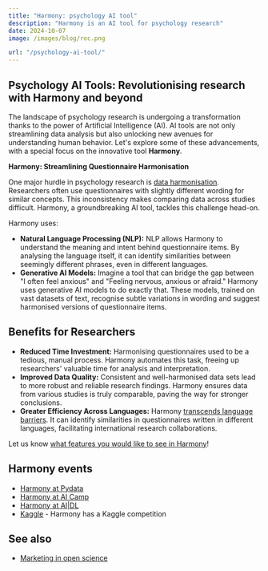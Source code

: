 ```yaml
---
title: "Harmony: psychology AI tool"
description: "Harmony is an AI tool for psychology research"
date: 2024-10-07
image: /images/blog/roc.png

url: "/psychology-ai-tool/"
---
```


## Psychology AI Tools: Revolutionising research with Harmony and beyond

The landscape of psychology research is undergoing a transformation thanks to the power of Artificial Intelligence (AI). AI tools are not only streamlining data analysis but also unlocking new avenues for understanding human behavior. Let's explore some of these advancements, with a special focus on the innovative tool **Harmony**.

**Harmony: Streamlining Questionnaire Harmonisation**

One major hurdle in psychology research is [data harmonisation](/data-harmonisation). Researchers often use questionnaires with slightly different wording for similar concepts. This inconsistency makes comparing data across studies difficult. Harmony, a groundbreaking AI tool, tackles this challenge head-on. 

Harmony uses:

* **Natural Language Processing (NLP):** NLP allows Harmony to understand the meaning and intent behind questionnaire items. By analysing the language itself, it can identify similarities between seemingly different phrases, even in different languages.
* **Generative AI Models:** Imagine a tool that can bridge the gap between "I often feel anxious" and "Feeling nervous, anxious or afraid." Harmony uses generative AI models to do exactly that. These models, trained on vast datasets of text, recognise subtle variations in wording and suggest harmonised versions of questionnaire items.

## Benefits for Researchers

* **Reduced Time Investment:** Harmonising questionnaires used to be a tedious, manual process. Harmony automates this task, freeing up researchers' valuable time for analysis and interpretation.
* **Improved Data Quality:** Consistent and well-harmonised data sets lead to more robust and reliable research findings. Harmony ensures data from various studies is truly comparable, paving the way for stronger conclusions.
* **Greater Efficiency Across Languages:**  Harmony [transcends language barriers](/psychology-ai-tool/harmony-many-languages/). It can identify similarities in questionnaires written in different languages, facilitating international research collaborations.


Let us know [what features you would like to see in Harmony](/open-source-for-social-science/what-features-would-you-like-to-see-in-harmony/)!


## Harmony events

* [Harmony at Pydata](/open-source-for-social-science/pydata-meetup/)
* [Harmony at AI Camp](/psychology-ai-tool/aicamp-meetup/)
* [Harmony at AI|DL](/psychology-ai-tool/aidl-meetup/)
* [Kaggle](/open-source-for-social-science/kaggle/) - Harmony has a Kaggle competition

## See also

* [Marketing in open science](/open-source-for-social-science/marketing-for-open-science/)
